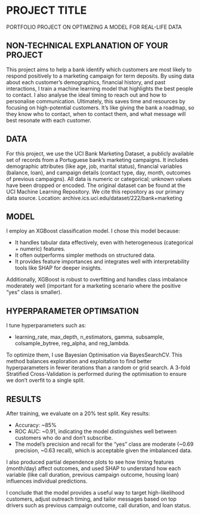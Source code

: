 # PROJECT TITLE 
PORTFOLIO PROJECT ON OPTIMIZING A MODEL FOR REAL-LIFE DATA

## NON-TECHNICAL EXPLANATION OF YOUR PROJECT
This project aims to help a bank identify which customers are most likely to respond positively to a marketing campaign for term deposits. By using data about each customer’s demographics, financial history, and past interactions, I train a machine learning model that highlights the best people to contact. I also analyse the ideal timing to reach out and how to personalise communication. Ultimately, this saves time and resources by focusing on high-potential customers. It’s like giving the bank a roadmap, so they know who to contact, when to contact them, and what message will best resonate with each customer.

## DATA
For this project, we use the UCI Bank Marketing Dataset, a publicly available set of records from a Portuguese bank’s marketing campaigns. It includes demographic attributes (like age, job, marital status), financial variables (balance, loan), and campaign details (contact type, day, month, outcomes of previous campaigns). All data is numeric or categorical; unknown values have been dropped or encoded. The original dataset can be found at the UCI Machine Learning Repository. We cite this repository as our primary data source. 
Location: archive.ics.uci.edu/dataset/222/bank+marketing

## MODEL 
I employ an XGBoost classification model. I chose this model because:

- It handles tabular data effectively, even with heterogeneous (categorical + numeric) features.
- It often outperforms simpler methods on structured data.
- It provides feature importances and integrates well with interpretability tools like SHAP for deeper insights.

Additionally, XGBoost is robust to overfitting and handles class imbalance moderately well (important for a marketing scenario where the positive “yes” class is smaller).

## HYPERPARAMETER OPTIMSATION
I tune hyperparameters such as:

- learning_rate, max_depth, n_estimators, gamma, subsample, colsample_bytree, reg_alpha, and reg_lambda.

To optimize them, I use Bayesian Optimisation via BayesSearchCV. This method balances exploration and exploitation to find better hyperparameters in fewer iterations than a random or grid search. A 3-fold Stratified Cross-Validation is performed during the optimisation to ensure we don’t overfit to a single split.

## RESULTS
After training, we evaluate on a 20% test split. Key results:

- Accuracy: ~85%
- ROC AUC: ~0.91, indicating the model distinguishes well between customers who do and don’t subscribe.
- The model’s precision and recall for the “yes” class are moderate (~0.69 precision, ~0.63 recall), which is acceptable given the imbalanced data.

I also produced partial dependence plots to see how timing features (month/day) affect outcomes, and used SHAP to understand how each variable (like call duration, previous campaign outcome, housing loan) influences individual predictions.

I conclude that the model provides a useful way to target high-likelihood customers, adjust outreach timing, and tailor messages based on top drivers such as previous campaign outcome, call duration, and loan status.

